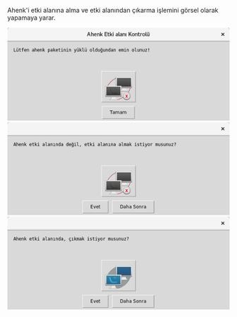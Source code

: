 Ahenk'i etki alanına alma ve etki alanından çıkarma işlemini görsel olarak yapamaya yarar.

![ahenk Yüklü Değil](ahenk-yuklu-degil.png)
![ahenk Yüklü Değil](etki-alanina-al.png)
![ahenk Yüklü Değil](etki-alanindan-cikar.png)